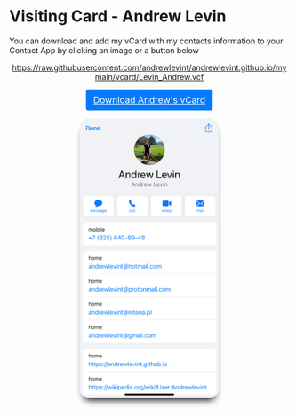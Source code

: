 
# Visiting Card - Andrew Levin

You can download and add my vCard with my contacts information to your Contact App by clicking an image or a button below

<p style="text-align: center;">
  <a
  href="https://raw.githubusercontent.com/andrewlevint/andrewlevint.github.io/mymain/vcard/Levin_Andrew.vcf"
  role="button">
  https://raw.githubusercontent.com/andrewlevint/andrewlevint.github.io/mymain/vcard/Levin_Andrew.vcf
  </a>
</p>


<p style="text-align: center;">
  <a style="
  color: #fff;
  background-color: #007bff;
  border-color: #007bff;
  display: inline-block;
  font-weight: 400;
  text-align: center;
  white-space: nowrap;
  vertical-align: middle;
  -webkit-user-select: none;
  -moz-user-select: none;
  -ms-user-select: none;
  user-select: none;
  border: 1px solid transparent;
  padding: 0.375rem 0.75rem;
  font-size: 1rem;
  line-height: 1.5;
  border-radius: 0.25rem;
  transition: color .15s ease-in-out,background-color .15s ease-in-out,border-color .15s ease-in-out,box-shadow .15s ease-in-out;
  "
  href="https://raw.githubusercontent.com/andrewlevint/andrewlevint.github.io/mymain/vcard/Levin_Andrew.vcf"
  role="button">
  Download Andrew's vCard</a>
</p>


<p style="text-align: center;">
  <a 
  style=""
  href="https://raw.githubusercontent.com/andrewlevint/andrewlevint.github.io/mymain/vcard/Levin_Andrew.vcf">
    <img 
    src="vcard-preview-int-220619.png"
    alt="vcard-preview-int-220619.png"
    style="width:250px;
    border-radius: 1rem;
    -webkit-box-shadow: 0px 10px 13px -7px #000000, 9px 45px 0px 0px rgba(0,0,0,0);
    box-shadow: 0px 10px 13px -7px #000000, 9px 45px 0px 0px rgba(0,0,0,0);">
  </a>
</p>








